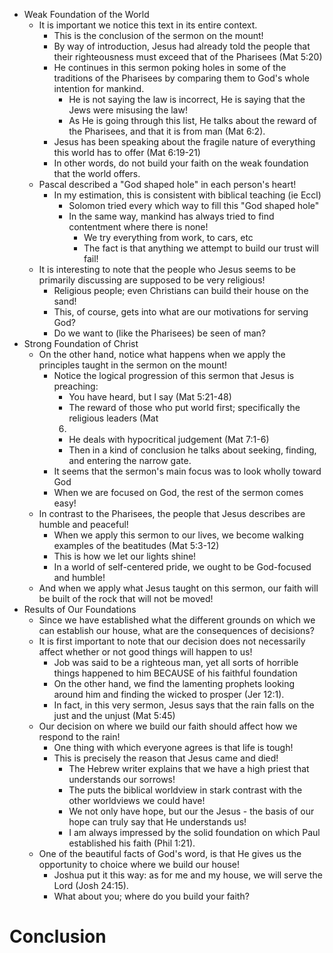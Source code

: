 - Weak Foundation of the World
	- It is important we notice this text in its entire context.
		- This is the conclusion of the sermon on the mount!
		- By way of introduction, Jesus had already told the people that their righteousness
		must exceed that of the Pharisees (Mat 5:20)
		- He continues in this sermon poking holes in some of the traditions of the
		Pharisees by comparing them to God's whole intention for mankind. 
			- He is not saying the law is incorrect, He is saying that the Jews were
			misusing the law!
			- As He is going through this list, He talks about the reward of the
			Pharisees, and that it is from man (Mat 6:2).
		- Jesus has been speaking about the fragile nature of everything this world has to
		offer (Mat 6:19-21) 
		- In other words, do not build your faith on the weak foundation that the world
		offers.
	- Pascal described a "God shaped hole" in each person's heart!
		- In my estimation, this is consistent with biblical teaching (ie Eccl)
			- Solomon tried every which way to fill this "God shaped hole"
			- In the same way, mankind has always tried to find contentment where there
			is none!
				- We try everything from work, to cars, etc
				- The fact is that anything we attempt to build our trust will fail!
	- It is interesting to note that the people who Jesus seems to be primarily discussing are
	supposed to be very religious!
		- Religious people; even Christians can build their house on the sand!
		- This, of course, gets into what are our motivations for serving God?
		- Do we want to (like the Pharisees) be seen of man?
- Strong Foundation of Christ
	- On the other hand, notice what happens when we apply the principles taught in the sermon
	on the mount!
		- Notice the logical progression of this sermon that Jesus is preaching:
			- You have heard, but I say (Mat 5:21-48)
			- The reward of those who put world first; specifically the religious leaders (Mat
			6)
			- He deals with hypocritical judgement (Mat 7:1-6)
			- Then in a kind of conclusion he talks about seeking, finding, and entering the
			narrow gate.
		- It seems that the sermon's main focus was to look wholly toward God
		- When we are focused on God, the rest of the sermon comes easy!
	- In contrast to the Pharisees, the people that Jesus describes are humble and peaceful!
		- When we apply this sermon to our lives, we become walking examples of the
		beatitudes (Mat 5:3-12) 
		- This is how we let our lights shine!
		- In a world of self-centered pride, we ought to be God-focused and humble!
	- And when we apply what Jesus taught on this sermon, our faith will be built of the rock
	that will not be moved! 
- Results of Our Foundations
	- Since we have established what the different grounds on which we can establish our house,
	what are the consequences of decisions?
	- It is first important to note that our decision does not necessarily affect whether or not
	good things will happen to us!
		- Job was said to be a righteous man, yet all sorts of horrible things happened to
		him BECAUSE of his faithful foundation
		- On the other hand, we find the lamenting prophets looking around him and finding
		the wicked to prosper (Jer 12:1).
		- In fact, in this very sermon, Jesus says that the rain falls on the just and the
		unjust (Mat 5:45)
	- Our decision on where we build our faith should affect how we respond to the rain!
		- One thing with which everyone agrees is that life is tough!
		- This is precisely the reason that Jesus came and died!
			- The Hebrew writer explains that we have a high priest that understands our
			sorrows!
			- The puts the biblical worldview in stark contrast with the other
			worldviews we could have!
			- We not only have hope, but our the Jesus - the basis of our hope can truly
			say that He understands us!
			- I am always impressed by the solid foundation on which Paul established his faith
			(Phil 1:21).
	- One of the beautiful facts of God's word, is that He gives us the opportunity to choice
	where we build our house!
		- Joshua put it this way: as for me and my house, we will serve the Lord (Josh
		24:15).
		- What about you; where do you build your faith?
	

# Conclusion
